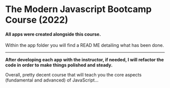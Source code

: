 # **The Modern Javascript Bootcamp Course (2022)**
#### **All apps were created alongside this course.**
Within the app folder you will find a READ ME detailing what has been done.

------------


**After developing each app with the instructor, if needed, I will refactor the code in order to make things polished and steady.**

Overall, pretty decent course that will teach you the core aspects (fundamental and advanced) of JavaScript...